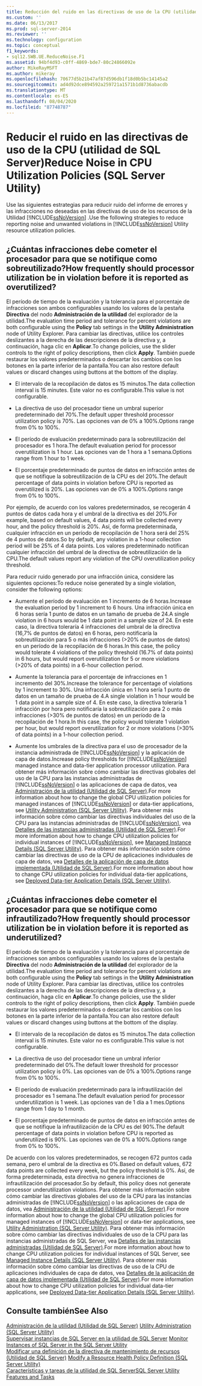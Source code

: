 ```yaml
---
title: Reducción del ruido en las directivas de uso de la CPU (utilidad de SQL Server) | Microsoft Docs
ms.custom: ''
ms.date: 06/13/2017
ms.prod: sql-server-2014
ms.reviewer: ''
ms.technology: configuration
ms.topic: conceptual
f1_keywords:
- sql12.SWB.UE.ReduceNoise.F1
ms.assetid: 94bf4d93-c0ff-4869-bde7-80c24866092e
author: MikeRayMSFT
ms.author: mikeray
ms.openlocfilehash: 70677d5b21b47af87d596db1f18d0b5bc14145a2
ms.sourcegitcommit: ad4d92dce894592a259721a1571b1d8736abacdb
ms.translationtype: MT
ms.contentlocale: es-ES
ms.lasthandoff: 08/04/2020
ms.locfileid: "87748787"
---
```

# <a name="reduce-noise-in-cpu-utilization-policies-sql-server-utility"></a><span data-ttu-id="8aef4-102">Reducir el ruido en las directivas de uso de la CPU (utilidad de SQL Server)</span><span class="sxs-lookup"><span data-stu-id="8aef4-102">Reduce Noise in CPU Utilization Policies (SQL Server Utility)</span></span>
  <span data-ttu-id="8aef4-103">Use las siguientes estrategias para reducir ruido del informe de errores y las infracciones no deseadas en las directivas de uso de los recursos de la Utilidad [!INCLUDE[ssNoVersion](../../includes/ssnoversion-md.md)] .</span><span class="sxs-lookup"><span data-stu-id="8aef4-103">Use the following strategies to reduce reporting noise and unwanted violations in [!INCLUDE[ssNoVersion](../../includes/ssnoversion-md.md)] Utility resource utilization policies.</span></span>  
  
## <a name="how-frequently-should-processor-utilization-be-in-violation-before-it-is-reported-as-overutilized"></a><span data-ttu-id="8aef4-104">¿Cuántas infracciones debe cometer el procesador para que se notifique como sobreutilizado?</span><span class="sxs-lookup"><span data-stu-id="8aef4-104">How frequently should processor utilization be in violation before it is reported as overutilized?</span></span>  
 <span data-ttu-id="8aef4-105">El período de tiempo de la evaluación y la tolerancia para el porcentaje de infracciones son ambos configurables usando los valores de la pestaña **Directiva** del nodo **Administración de la utilidad** del explorador de la utilidad.</span><span class="sxs-lookup"><span data-stu-id="8aef4-105">The evaluation time period and tolerance for percent violations are both configurable using the **Policy** tab settings in the **Utility Administration** node of Utility Explorer.</span></span> <span data-ttu-id="8aef4-106">Para cambiar las directivas, utilice los controles deslizantes a la derecha de las descripciones de la directiva y, a continuación, haga clic en **Aplicar**.</span><span class="sxs-lookup"><span data-stu-id="8aef4-106">To change policies, use the slider controls to the right of policy descriptions, then click **Apply**.</span></span> <span data-ttu-id="8aef4-107">También puede restaurar los valores predeterminados o descartar los cambios con los botones en la parte inferior de la pantalla.</span><span class="sxs-lookup"><span data-stu-id="8aef4-107">You can also restore default values or discard changes using buttons at the bottom of the display.</span></span>  
  
-   <span data-ttu-id="8aef4-108">El intervalo de la recopilación de datos es 15 minutos.</span><span class="sxs-lookup"><span data-stu-id="8aef4-108">The data collection interval is 15 minutes.</span></span> <span data-ttu-id="8aef4-109">Este valor no es configurable.</span><span class="sxs-lookup"><span data-stu-id="8aef4-109">This value is not configurable.</span></span>  
  
-   <span data-ttu-id="8aef4-110">La directiva de uso del procesador tiene un umbral superior predeterminado del 70%.</span><span class="sxs-lookup"><span data-stu-id="8aef4-110">The default upper threshold processor utilization policy is 70%.</span></span> <span data-ttu-id="8aef4-111">Las opciones van de 0% a 100%.</span><span class="sxs-lookup"><span data-stu-id="8aef4-111">Options range from 0% to 100%.</span></span>  
  
-   <span data-ttu-id="8aef4-112">El período de evaluación predeterminado para la sobreutilización del procesador es 1 hora.</span><span class="sxs-lookup"><span data-stu-id="8aef4-112">The default evaluation period for processor overutilization is 1 hour.</span></span> <span data-ttu-id="8aef4-113">Las opciones van de 1 hora a 1 semana.</span><span class="sxs-lookup"><span data-stu-id="8aef4-113">Options range from 1 hour to 1 week.</span></span>  
  
-   <span data-ttu-id="8aef4-114">El porcentaje predeterminado de puntos de datos en infracción antes de que se notifique la sobreutilización de la CPU es del 20%.</span><span class="sxs-lookup"><span data-stu-id="8aef4-114">The default percentage of data points in violation before CPU is reported as overutilized is 20%.</span></span> <span data-ttu-id="8aef4-115">Las opciones van de 0% a 100%.</span><span class="sxs-lookup"><span data-stu-id="8aef4-115">Options range from 0% to 100%.</span></span>  
  
 <span data-ttu-id="8aef4-116">Por ejemplo, de acuerdo con los valores predeterminados, se recogerán 4 puntos de datos cada hora y el umbral de la directiva es del 20%.</span><span class="sxs-lookup"><span data-stu-id="8aef4-116">For example, based on default values, 4 data points will be collected every hour, and the policy threshold is 20%.</span></span> <span data-ttu-id="8aef4-117">Así, de forma predeterminada, cualquier infracción en un período de recopilación de 1 hora será del 25% de 4 puntos de datos.</span><span class="sxs-lookup"><span data-stu-id="8aef4-117">So by default, any violation in a 1-hour collection period will be 25% of 4 data points.</span></span> <span data-ttu-id="8aef4-118">Los valores predeterminado notifican cualquier infracción del umbral de la directiva de sobreutilización de la CPU.</span><span class="sxs-lookup"><span data-stu-id="8aef4-118">The default values report any violation of the CPU overutilization policy threshold.</span></span>  
  
 <span data-ttu-id="8aef4-119">Para reducir ruido generado por una infracción única, considere las siguientes opciones:</span><span class="sxs-lookup"><span data-stu-id="8aef4-119">To reduce noise generated by a single violation, consider the following options:</span></span>  
  
-   <span data-ttu-id="8aef4-120">Aumente el período de evaluación en 1 incremento de 6 horas.</span><span class="sxs-lookup"><span data-stu-id="8aef4-120">Increase the evaluation period by 1 increment to 6 hours.</span></span> <span data-ttu-id="8aef4-121">Una infracción única en 6 horas sería 1 punto de datos en un tamaño de prueba de 24.</span><span class="sxs-lookup"><span data-stu-id="8aef4-121">A single violation in 6 hours would be 1 data point in a sample size of 24.</span></span> <span data-ttu-id="8aef4-122">En este caso, la directiva toleraría 4 infracciones del umbral de la directiva (16,7% de puntos de datos) en 6 horas, pero notificaría la sobreutilización para 5 o más infracciones (>20% de puntos de datos) en un período de la recopilación de 6 horas.</span><span class="sxs-lookup"><span data-stu-id="8aef4-122">In this case, the policy would tolerate 4 violations of the policy threshold (16.7% of data points) in 6 hours, but would report overutilization for 5 or more violations (>20% of data points) in a 6-hour collection period.</span></span>  
  
-   <span data-ttu-id="8aef4-123">Aumente la tolerancia para el porcentaje de infracciones en 1 incremento del 30%.</span><span class="sxs-lookup"><span data-stu-id="8aef4-123">Increase the tolerance for percentage of violations by 1 increment to 30%.</span></span> <span data-ttu-id="8aef4-124">Una infracción única en 1 hora sería 1 punto de datos en un tamaño de prueba de 4.</span><span class="sxs-lookup"><span data-stu-id="8aef4-124">A single violation in 1 hour would be 1 data point in a sample size of 4.</span></span> <span data-ttu-id="8aef4-125">En este caso, la directiva toleraría 1 infracción por hora pero notificaría la sobreutilización para 2 o más infracciones (>30% de puntos de datos) en un período de la recopilación de 1 hora.</span><span class="sxs-lookup"><span data-stu-id="8aef4-125">In this case, the policy would tolerate 1 violation per hour, but would report overutilization for 2 or more violations (>30% of data points) in a 1-hour collection period.</span></span>  
  
-   <span data-ttu-id="8aef4-126">Aumente los umbrales de la directiva para el uso de procesador de la instancia administrada de [!INCLUDE[ssNoVersion](../../includes/ssnoversion-md.md)] y la aplicación de capa de datos.</span><span class="sxs-lookup"><span data-stu-id="8aef4-126">Increase policy thresholds for [!INCLUDE[ssNoVersion](../../includes/ssnoversion-md.md)] managed instance and data-tier application processor utilization.</span></span> <span data-ttu-id="8aef4-127">Para obtener más información sobre cómo cambiar las directivas globales del uso de la CPU para las instancias administradas de [!INCLUDE[ssNoVersion](../../includes/ssnoversion-md.md)] o las aplicaciones de capa de datos, vea [Administración de la utilidad &#40;Utilidad de SQL Server&#41;](../../database-engine/utility-administration-sql-server-utility.md).</span><span class="sxs-lookup"><span data-stu-id="8aef4-127">For more information about how to change the global CPU utilization policies for managed instances of [!INCLUDE[ssNoVersion](../../includes/ssnoversion-md.md)] or data-tier applications, see [Utility Administration &#40;SQL Server Utility&#41;](../../database-engine/utility-administration-sql-server-utility.md).</span></span> <span data-ttu-id="8aef4-128">Para obtener más información sobre cómo cambiar las directivas individuales del uso de la CPU para las instancias administradas de [!INCLUDE[ssNoVersion](../../includes/ssnoversion-md.md)], vea [Detalles de las instancias administradas &#40;Utilidad de SQL Server&#41;](../../database-engine/managed-instance-details-sql-server-utility.md).</span><span class="sxs-lookup"><span data-stu-id="8aef4-128">For more information about how to change CPU utilization policies for individual instances of [!INCLUDE[ssNoVersion](../../includes/ssnoversion-md.md)], see [Managed Instance Details &#40;SQL Server Utility&#41;](../../database-engine/managed-instance-details-sql-server-utility.md).</span></span> <span data-ttu-id="8aef4-129">Para obtener más información sobre cómo cambiar las directivas de uso de la CPU de aplicaciones individuales de capa de datos, vea [Detalles de la aplicación de capa de datos implementada &#40;Utilidad de SQL Server&#41;](../../database-engine/deployed-data-tier-application-details-sql-server-utility.md).</span><span class="sxs-lookup"><span data-stu-id="8aef4-129">For more information about how to change CPU utilization policies for individual data-tier applications, see [Deployed Data-tier Application Details &#40;SQL Server Utility&#41;](../../database-engine/deployed-data-tier-application-details-sql-server-utility.md).</span></span>  
  
## <a name="how-frequently-should-processor-utilization-be-in-violation-before-it-is-reported-as-underutilized"></a><span data-ttu-id="8aef4-130">¿Cuántas infracciones debe cometer el procesador para que se notifique como infrautilizado?</span><span class="sxs-lookup"><span data-stu-id="8aef4-130">How frequently should processor utilization be in violation before it is reported as underutilized?</span></span>  
 <span data-ttu-id="8aef4-131">El período de tiempo de la evaluación y la tolerancia para el porcentaje de infracciones son ambos configurables usando los valores de la pestaña **Directiva** del nodo **Administración de la utilidad** del explorador de la utilidad.</span><span class="sxs-lookup"><span data-stu-id="8aef4-131">The evaluation time period and tolerance for percent violations are both configurable using the **Policy** tab settings in the **Utility Administration** node of Utility Explorer.</span></span> <span data-ttu-id="8aef4-132">Para cambiar las directivas, utilice los controles deslizantes a la derecha de las descripciones de la directiva y, a continuación, haga clic en **Aplicar**.</span><span class="sxs-lookup"><span data-stu-id="8aef4-132">To change policies, use the slider controls to the right of policy descriptions, then click **Apply**.</span></span> <span data-ttu-id="8aef4-133">También puede restaurar los valores predeterminados o descartar los cambios con los botones en la parte inferior de la pantalla.</span><span class="sxs-lookup"><span data-stu-id="8aef4-133">You can also restore default values or discard changes using buttons at the bottom of the display.</span></span>  
  
-   <span data-ttu-id="8aef4-134">El intervalo de la recopilación de datos es 15 minutos.</span><span class="sxs-lookup"><span data-stu-id="8aef4-134">The data collection interval is 15 minutes.</span></span> <span data-ttu-id="8aef4-135">Este valor no es configurable.</span><span class="sxs-lookup"><span data-stu-id="8aef4-135">This value is not configurable.</span></span>  
  
-   <span data-ttu-id="8aef4-136">La directiva de uso del procesador tiene un umbral inferior predeterminado del 0%.</span><span class="sxs-lookup"><span data-stu-id="8aef4-136">The default lower threshold for processor utilization policy is 0%.</span></span> <span data-ttu-id="8aef4-137">Las opciones van de 0% a 100%.</span><span class="sxs-lookup"><span data-stu-id="8aef4-137">Options range from 0% to 100%.</span></span>  
  
-   <span data-ttu-id="8aef4-138">El período de evaluación predeterminado para la infrautilización del procesador es 1 semana.</span><span class="sxs-lookup"><span data-stu-id="8aef4-138">The default evaluation period for processor underutilization is 1 week.</span></span> <span data-ttu-id="8aef4-139">Las opciones van de 1 día a 1 mes.</span><span class="sxs-lookup"><span data-stu-id="8aef4-139">Options range from 1 day to 1 month.</span></span>  
  
-   <span data-ttu-id="8aef4-140">El porcentaje predeterminado de puntos de datos en infracción antes de que se notifique la infrautilización de la CPU es del 90%.</span><span class="sxs-lookup"><span data-stu-id="8aef4-140">The default percentage of data points in violation before CPU is reported as underutilized is 90%.</span></span> <span data-ttu-id="8aef4-141">Las opciones van de 0% a 100%.</span><span class="sxs-lookup"><span data-stu-id="8aef4-141">Options range from 0% to 100%.</span></span>  
  
 <span data-ttu-id="8aef4-142">De acuerdo con los valores predeterminados, se recogen 672 puntos cada semana, pero el umbral de la directiva es 0%.</span><span class="sxs-lookup"><span data-stu-id="8aef4-142">Based on default values, 672 data points are collected every week, but the policy threshold is 0%.</span></span> <span data-ttu-id="8aef4-143">Así, de forma predeterminada, esta directiva no genera infracciones de infrautilización del procesador.</span><span class="sxs-lookup"><span data-stu-id="8aef4-143">So by default, this policy does not generate processor underutilization violations.</span></span> <span data-ttu-id="8aef4-144">Para obtener más información sobre cómo cambiar las directivas globales del uso de la CPU para las instancias administradas de [!INCLUDE[ssNoVersion](../../includes/ssnoversion-md.md)] o las aplicaciones de capa de datos, vea [Administración de la utilidad &#40;Utilidad de SQL Server&#41;](../../database-engine/utility-administration-sql-server-utility.md).</span><span class="sxs-lookup"><span data-stu-id="8aef4-144">For more information about how to change the global CPU utilization policies for managed instances of [!INCLUDE[ssNoVersion](../../includes/ssnoversion-md.md)] or data-tier applications, see [Utility Administration &#40;SQL Server Utility&#41;](../../database-engine/utility-administration-sql-server-utility.md).</span></span> <span data-ttu-id="8aef4-145">Para obtener más información sobre cómo cambiar las directivas individuales de uso de la CPU para las instancias administradas de SQL Server, vea [Detalles de las instancias administradas &#40;Utilidad de SQL Server&#41;](../../database-engine/managed-instance-details-sql-server-utility.md).</span><span class="sxs-lookup"><span data-stu-id="8aef4-145">For more information about how to change CPU utilization policies for individual instances of SQL Server, see [Managed Instance Details &#40;SQL Server Utility&#41;](../../database-engine/managed-instance-details-sql-server-utility.md).</span></span> <span data-ttu-id="8aef4-146">Para obtener más información sobre cómo cambiar las directivas de uso de la CPU de aplicaciones individuales de capa de datos, vea [Detalles de la aplicación de capa de datos implementada &#40;Utilidad de SQL Server&#41;](../../database-engine/deployed-data-tier-application-details-sql-server-utility.md).</span><span class="sxs-lookup"><span data-stu-id="8aef4-146">For more information about how to change CPU utilization policies for individual data-tier applications, see [Deployed Data-tier Application Details &#40;SQL Server Utility&#41;](../../database-engine/deployed-data-tier-application-details-sql-server-utility.md).</span></span>  
  
## <a name="see-also"></a><span data-ttu-id="8aef4-147">Consulte también</span><span class="sxs-lookup"><span data-stu-id="8aef4-147">See Also</span></span>  
 <span data-ttu-id="8aef4-148">[Administración de la utilidad &#40;Utilidad de SQL Server&#41;](../../database-engine/utility-administration-sql-server-utility.md) </span><span class="sxs-lookup"><span data-stu-id="8aef4-148">[Utility Administration &#40;SQL Server Utility&#41;](../../database-engine/utility-administration-sql-server-utility.md) </span></span>  
 <span data-ttu-id="8aef4-149">[Supervisar instancias de SQL Server en la utilidad de SQL Server](monitor-instances-of-sql-server-in-the-sql-server-utility.md) </span><span class="sxs-lookup"><span data-stu-id="8aef4-149">[Monitor Instances of SQL Server in the SQL Server Utility](monitor-instances-of-sql-server-in-the-sql-server-utility.md) </span></span>  
 <span data-ttu-id="8aef4-150">[Modificar una definición de la directiva de mantenimiento de recursos &#40;Utilidad de SQL Server&#41;](modify-a-resource-health-policy-definition-sql-server-utility.md) </span><span class="sxs-lookup"><span data-stu-id="8aef4-150">[Modify a Resource Health Policy Definition &#40;SQL Server Utility&#41;](modify-a-resource-health-policy-definition-sql-server-utility.md) </span></span>  
 [<span data-ttu-id="8aef4-151">Características y tareas de la utilidad de SQL Server</span><span class="sxs-lookup"><span data-stu-id="8aef4-151">SQL Server Utility Features and Tasks</span></span>](sql-server-utility-features-and-tasks.md)  
  
  
